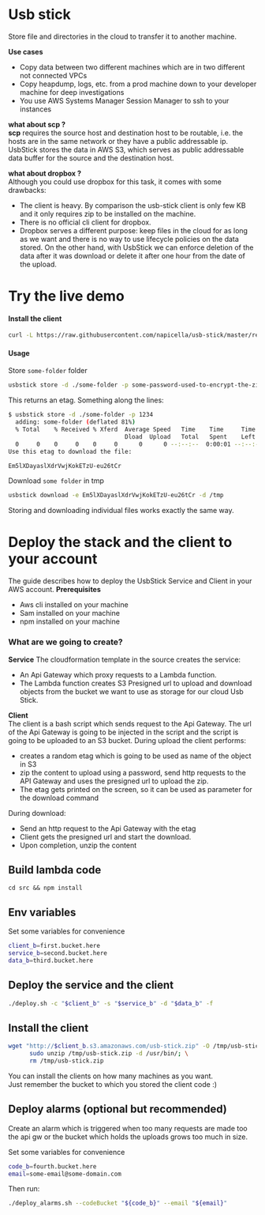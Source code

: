 # Usb stick
Store file and directories in the cloud to transfer it to another machine.  

__Use cases__
- Copy data between two different machines which are in two different not connected VPCs
- Copy heapdump, logs, etc. from a prod machine down to your developer machine for deep investigations
- You use AWS Systems Manager Session Manager to ssh to your instances 

__what about scp ?__  
__scp__ requires the source host and destination host to be routable, i.e. the hosts are in the same network or they have a public addressable ip.  
UsbStick stores the data in AWS S3, which serves as public addressable data buffer for the source and the destination host.
  
__what about dropbox ?__  
Although you could use dropbox for this task, it comes with some drawbacks:
- The client is heavy. By comparison the usb-stick client is only few KB and it only requires zip to be installed on the 
machine.
- There is no official cli client for dropbox.
- Dropbox serves a different purpose: keep files in the cloud for as long as we want and there is no way to use
lifecycle policies on the data stored. On the other hand, with UsbStick we can enforce deletion of the data
after it was download or delete it after one hour from the date of the upload.

# Try the live demo

#### Install the client
```bash
curl -L https://raw.githubusercontent.com/napicella/usb-stick/master/release/installer.sh | bash
```

#### Usage
Store `some-folder` folder
```bash
usbstick store -d ./some-folder -p some-password-used-to-encrypt-the-zip
```
This returns an etag. Something along the lines:
```bash
$ usbstick store -d ./some-folder -p 1234
  adding: some-folder (deflated 81%)
  % Total    % Received % Xferd  Average Speed   Time    Time     Time  Current
                                 Dload  Upload   Total   Spent    Left  Speed
  0     0    0     0    0     0      0      0 --:--:--  0:00:01 --:--:--     0
Use this etag to download the file: 

Em5lXDayaslXdrVwjKokETzU-eu26tCr
```

Download `some folder` in tmp
```bash
usbstick download -e Em5lXDayaslXdrVwjKokETzU-eu26tCr -d /tmp
```

Storing and downloading individual files works exactly the same way.

# Deploy the stack and the client to your account

The guide describes how to deploy the UsbStick Service and Client in your AWS account.
__Prerequisites__  
- Aws cli installed on your machine
- Sam installed on your machine
- npm installed on your machine

### What are we going to create? 
__Service__
The cloudformation template in the source creates the service:
- An Api Gateway which proxy requests to a Lambda function.  
- The Lambda function creates S3 Presigned url to upload and download objects from the bucket we want to use as storage for 
our cloud Usb Stick.

__Client__  
The client is a bash script which sends request to the Api Gateway.
The url of the Api Gateway is going to be injected in the script and the script is going to be uploaded to an S3 bucket. 
During upload the client performs:
- creates a random etag which is going to be used as name of the object in S3
- zip the content to upload using a password, send http requests to the API Gateway and uses the presigned url to upload the zip.
- The etag gets printed on the screen, so it can be used as parameter for the download command

During download:
- Send an http request to the Api Gateway with the etag 
- Client gets the presigned url and start the download.
- Upon completion, unzip the content


## Build lambda code
```
cd src && npm install
```

## Env variables

Set some variables for convenience

```bash
client_b=first.bucket.here
service_b=second.bucket.here
data_b=third.bucket.here
```

## Deploy the service and the client

```bash
./deploy.sh -c "$client_b" -s "$service_b" -d "$data_b" -f
```

## Install the client

```bash
wget "http://$client_b.s3.amazonaws.com/usb-stick.zip" -O /tmp/usb-stick.zip; \
      sudo unzip /tmp/usb-stick.zip -d /usr/bin/; \
      rm /tmp/usb-stick.zip
```

You can install the clients on how many machines as you want.   
Just remember the bucket to which you stored the client code :)

## Deploy alarms (optional but recommended)
Create an alarm which is triggered when too many requests are made too the api gw or the bucket which holds
the uploads grows too much in size.  

Set some variables for convenience  

```bash
code_b=fourth.bucket.here
email=some-email@some-domain.com
```

Then run:

```bash
./deploy_alarms.sh --codeBucket "${code_b}" --email "${email}"
```